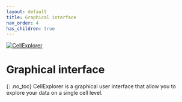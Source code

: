 ```yaml
---
layout: default
title: Graphical interface
nav_order: 4
has_children: true
---
```

<a href="https://buzsakilab.com/wp/wp-content/uploads/2020/05/CellExplorerInterface3.png">![CellExplorer](https://buzsakilab.com/wp/wp-content/uploads/2020/05/CellExplorerInterface-1200x730-1.jpg)</a>

# Graphical interface
{: .no_toc}
CellExplorer is a graphical user interface that allow you to explore your data on a single cell level.

